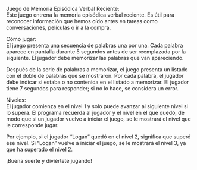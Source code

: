 Juego de Memoria Episódica Verbal Reciente:\
Este juego entrena la memoria episódica verbal reciente. Es útil para reconocer información que hemos oído antes en tareas como conversaciones, películas o ir a la compra.

Cómo jugar:\
El juego presenta una secuencia de palabras una por una. Cada palabra aparece en pantalla durante 5 segundos antes de ser reemplazada por la siguiente. El jugador debe memorizar las palabras que van apareciendo.

Después de la serie de palabras a memorizar, el juego presenta un listado con el doble de palabras que se mostraron. Por cada palabra, el jugador debe indicar si estaba o no contenida en el listado a memorizar. El jugador tiene 7 segundos para responder; si no lo hace, se considera un error.

Niveles:\
El jugador comienza en el nivel 1 y solo puede avanzar al siguiente nivel si lo supera. El programa recuerda al jugador y el nivel en el que quedó, de modo que si un jugador vuelve a iniciar el juego, se le mostrará el nivel que le corresponde jugar.

Por ejemplo, si el jugador “Logan” quedó en el nivel 2, significa que superó ese nivel. Si “Logan” vuelve a iniciar el juego, se le mostrará el nivel 3, ya que ha superado el nivel 2.

¡Buena suerte y diviértete jugando!
